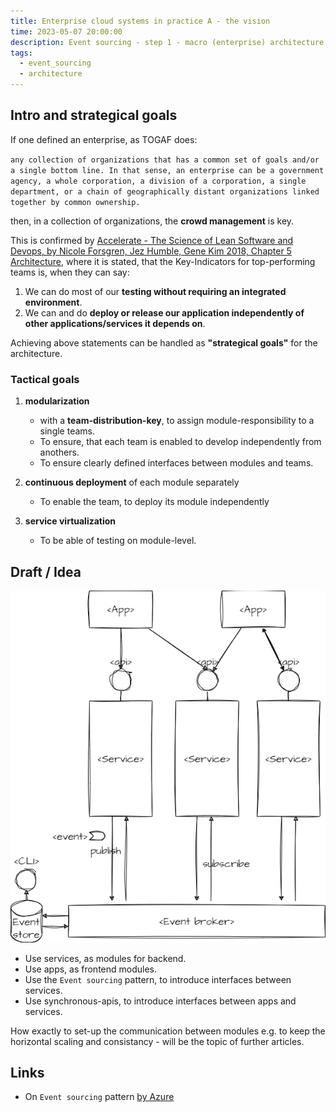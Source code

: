 ```yaml
---
title: Enterprise cloud systems in practice A - the vision
time: 2023-05-07 20:00:00
description: Event sourcing - step 1 - macro (enterprise) architecture
tags:
  - event_sourcing
  - architecture
---
```



## Intro and strategical goals

If one defined an enterprise, as TOGAF does:

`any collection of organizations that has a common set of goals and/or a single bottom line. In that sense, an enterprise can be a government agency, a whole corporation, a division of a corporation, a single department, or a chain of geographically distant organizations linked together by common ownership.`

then, in a collection of organizations, the **crowd management** is key.

This is confirmed by [Accelerate - The Science of Lean Software and Devops, by Nicole Forsgren, Jez Humble, Gene Kim 2018, Chapter 5 Architecture](https://kevinvecmanis.io/books/management/2020/11/20/Accelerate-Book-Review.html#architecture), where it is stated, that the Key-Indicators for top-performing teams is, when they can say:

 1. We can do most of our **testing without requiring an integrated environment**.
 1. We can and do **deploy or release our application independently of other applications/services it depends on**.

Achieving above statements can be handled as **"strategical goals"** for the architecture.

### Tactical goals

1. **modularization**
   - with a **team-distribution-key**, to assign module-responsibility to a single teams.
   - To ensure, that each team is enabled to develop independently from anothers.
   - To ensure clearly defined interfaces between modules and teams.

2. **continuous deployment** of each module separately
   - To enable the team, to deploy its module independently

3. **service virtualization**
   - To be able of testing on module-level.

## Draft / Idea

![Vision](article0003/../article00003/idea.drawio.png)

- Use services, as modules for backend.
- Use apps, as frontend modules.
- Use the `Event sourcing` pattern, to introduce interfaces between services.
- Use synchronous-apis, to introduce interfaces between apps and services.

How exactly to set-up the communication between modules
e.g. to keep the horizontal scaling and consistancy - will be the topic of further articles.

## Links

- On `Event sourcing` pattern [by Azure](https://learn.microsoft.com/en-us/azure/architecture/patterns/event-sourcing)